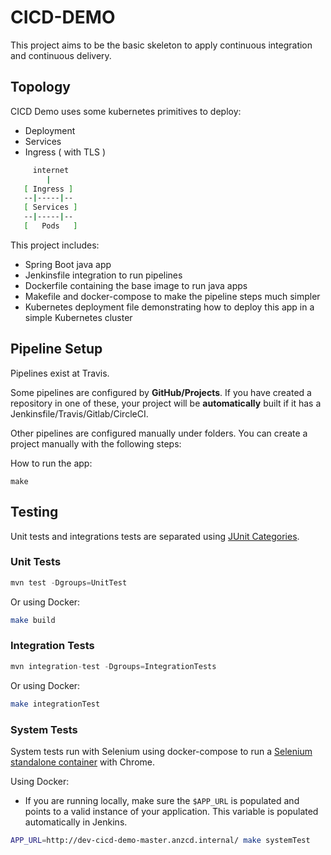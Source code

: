 
# CICD-DEMO

This project aims to be the basic skeleton to apply continuous integration and continuous delivery.

## Topology

CICD Demo uses some kubernetes primitives to deploy:

* Deployment
* Services
* Ingress ( with TLS )

```bash
     internet
        |
   [ Ingress ]
   --|-----|--
   [ Services ]
   --|-----|--
   [   Pods   ]

```

This project includes:

* Spring Boot java app
* Jenkinsfile integration to run pipelines
* Dockerfile containing the base image to run java apps
* Makefile and docker-compose to make the pipeline steps much simpler
* Kubernetes deployment file demonstrating how to deploy this app in a simple Kubernetes cluster

## Pipeline Setup

Pipelines exist at Travis.

Some pipelines are configured by **GitHub/Projects**. If you have created a repository in one of these, your project will be **automatically** built if it has a Jenkinsfile/Travis/Gitlab/CircleCI.

Other pipelines are configured manually under folders. You can create a project manually with the following steps:

How to run the app:

```make
make
```

## Testing

Unit tests and integrations tests are separated using [JUnit Categories][].

[JUnit Categories]: https://maven.apache.org/surefire/maven-surefire-plugin/examples/junit.html

### Unit Tests

```java
mvn test -Dgroups=UnitTest
```

Or using Docker:

```bash
make build
```

### Integration Tests

```java
mvn integration-test -Dgroups=IntegrationTests
```

Or using Docker:

```bash
make integrationTest
```

### System Tests

System tests run with Selenium using docker-compose to run a [Selenium standalone container][] with Chrome.

[Selenium standalone container]: https://github.com/SeleniumHQ/docker-selenium

Using Docker:

* If you are running locally, make sure the `$APP_URL` is populated and points to a valid instance of your application. This variable is populated automatically in Jenkins.

```bash
APP_URL=http://dev-cicd-demo-master.anzcd.internal/ make systemTest
```